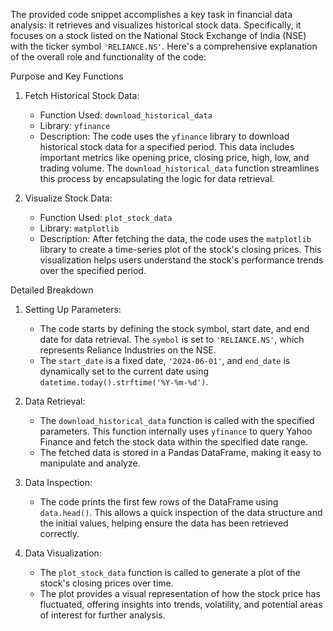 The provided code snippet accomplishes a key task in financial data analysis: it retrieves and visualizes historical stock data. Specifically, it focuses on a stock listed on the National Stock Exchange of India (NSE) with the ticker symbol `'RELIANCE.NS'`. Here's a comprehensive explanation of the overall role and functionality of the code:

Purpose and Key Functions

1. Fetch Historical Stock Data:
   - Function Used: `download_historical_data`
   - Library: `yfinance`
   - Description: The code uses the `yfinance` library to download historical stock data for a specified period. This data includes important metrics like opening price, closing price, high, low, and trading volume. The `download_historical_data` function streamlines this process by encapsulating the logic for data retrieval.

2. Visualize Stock Data:
   - Function Used: `plot_stock_data`
   - Library: `matplotlib`
   - Description: After fetching the data, the code uses the `matplotlib` library to create a time-series plot of the stock's closing prices. This visualization helps users understand the stock's performance trends over the specified period.

Detailed Breakdown

1. Setting Up Parameters:
   - The code starts by defining the stock symbol, start date, and end date for data retrieval. The `symbol` is set to `'RELIANCE.NS'`, which represents Reliance Industries on the NSE.
   - The `start_date` is a fixed date, `'2024-06-01'`, and `end_date` is dynamically set to the current date using `datetime.today().strftime('%Y-%m-%d')`.

2. Data Retrieval:
   - The `download_historical_data` function is called with the specified parameters. This function internally uses `yfinance` to query Yahoo Finance and fetch the stock data within the specified date range. 
   - The fetched data is stored in a Pandas DataFrame, making it easy to manipulate and analyze.

3. Data Inspection:
   - The code prints the first few rows of the DataFrame using `data.head()`. This allows a quick inspection of the data structure and the initial values, helping ensure the data has been retrieved correctly.

4. Data Visualization:
   - The `plot_stock_data` function is called to generate a plot of the stock's closing prices over time. 
   - The plot provides a visual representation of how the stock price has fluctuated, offering insights into trends, volatility, and potential areas of interest for further analysis.

